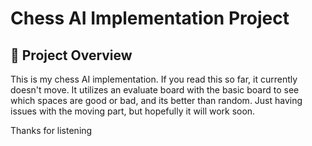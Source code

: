 # Chess AI Implementation Project

## 🎯 Project Overview


This is my chess AI implementation. If you read this so far, it currently doesn't move.
It utilizes an evaluate board with the basic board to see which spaces are good or bad,
and its better than random. Just having issues with the moving part, but hopefully it
will work soon.

Thanks for listening 